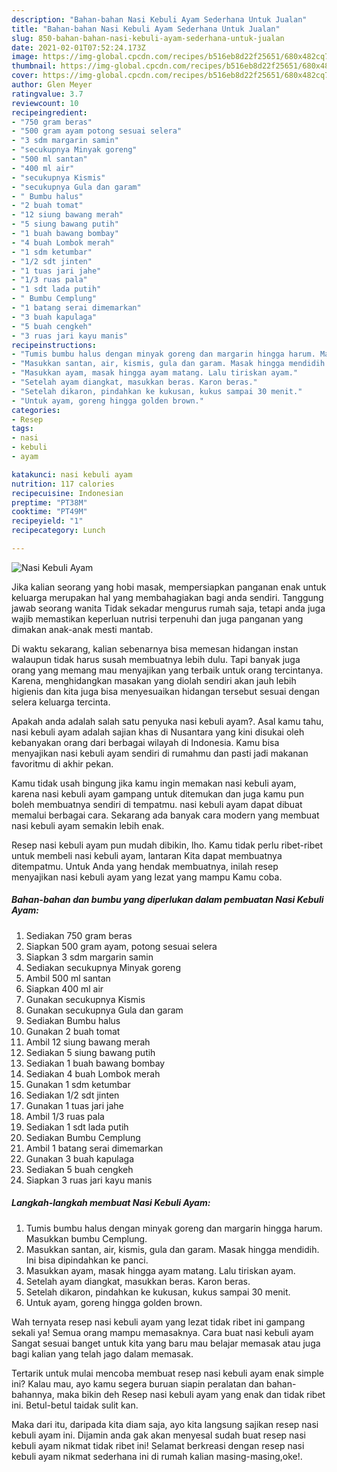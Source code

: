```yaml
---
description: "Bahan-bahan Nasi Kebuli Ayam Sederhana Untuk Jualan"
title: "Bahan-bahan Nasi Kebuli Ayam Sederhana Untuk Jualan"
slug: 850-bahan-bahan-nasi-kebuli-ayam-sederhana-untuk-jualan
date: 2021-02-01T07:52:24.173Z
image: https://img-global.cpcdn.com/recipes/b516eb8d22f25651/680x482cq70/nasi-kebuli-ayam-foto-resep-utama.jpg
thumbnail: https://img-global.cpcdn.com/recipes/b516eb8d22f25651/680x482cq70/nasi-kebuli-ayam-foto-resep-utama.jpg
cover: https://img-global.cpcdn.com/recipes/b516eb8d22f25651/680x482cq70/nasi-kebuli-ayam-foto-resep-utama.jpg
author: Glen Meyer
ratingvalue: 3.7
reviewcount: 10
recipeingredient:
- "750 gram beras"
- "500 gram ayam potong sesuai selera"
- "3 sdm margarin samin"
- "secukupnya Minyak goreng"
- "500 ml santan"
- "400 ml air"
- "secukupnya Kismis"
- "secukupnya Gula dan garam"
- " Bumbu halus"
- "2 buah tomat"
- "12 siung bawang merah"
- "5 siung bawang putih"
- "1 buah bawang bombay"
- "4 buah Lombok merah"
- "1 sdm ketumbar"
- "1/2 sdt jinten"
- "1 tuas jari jahe"
- "1/3 ruas pala"
- "1 sdt lada putih"
- " Bumbu Cemplung"
- "1 batang serai dimemarkan"
- "3 buah kapulaga"
- "5 buah cengkeh"
- "3 ruas jari kayu manis"
recipeinstructions:
- "Tumis bumbu halus dengan minyak goreng dan margarin hingga harum. Masukkan bumbu Cemplung."
- "Masukkan santan, air, kismis, gula dan garam. Masak hingga mendidih. Ini bisa dipindahkan ke panci."
- "Masukkan ayam, masak hingga ayam matang. Lalu tiriskan ayam."
- "Setelah ayam diangkat, masukkan beras. Karon beras."
- "Setelah dikaron, pindahkan ke kukusan, kukus sampai 30 menit."
- "Untuk ayam, goreng hingga golden brown."
categories:
- Resep
tags:
- nasi
- kebuli
- ayam

katakunci: nasi kebuli ayam 
nutrition: 117 calories
recipecuisine: Indonesian
preptime: "PT38M"
cooktime: "PT49M"
recipeyield: "1"
recipecategory: Lunch

---
```



![Nasi Kebuli Ayam](https://img-global.cpcdn.com/recipes/b516eb8d22f25651/680x482cq70/nasi-kebuli-ayam-foto-resep-utama.jpg)

Jika kalian seorang yang hobi masak, mempersiapkan panganan enak untuk keluarga merupakan hal yang membahagiakan bagi anda sendiri. Tanggung jawab seorang  wanita Tidak sekadar mengurus rumah saja, tetapi anda juga wajib memastikan keperluan nutrisi terpenuhi dan juga panganan yang dimakan anak-anak mesti mantab.

Di waktu  sekarang, kalian sebenarnya bisa memesan hidangan instan walaupun tidak harus susah membuatnya lebih dulu. Tapi banyak juga orang yang memang mau menyajikan yang terbaik untuk orang tercintanya. Karena, menghidangkan masakan yang diolah sendiri akan jauh lebih higienis dan kita juga bisa menyesuaikan hidangan tersebut sesuai dengan selera keluarga tercinta. 



Apakah anda adalah salah satu penyuka nasi kebuli ayam?. Asal kamu tahu, nasi kebuli ayam adalah sajian khas di Nusantara yang kini disukai oleh kebanyakan orang dari berbagai wilayah di Indonesia. Kamu bisa menyajikan nasi kebuli ayam sendiri di rumahmu dan pasti jadi makanan favoritmu di akhir pekan.

Kamu tidak usah bingung jika kamu ingin memakan nasi kebuli ayam, karena nasi kebuli ayam gampang untuk ditemukan dan juga kamu pun boleh membuatnya sendiri di tempatmu. nasi kebuli ayam dapat dibuat memalui berbagai cara. Sekarang ada banyak cara modern yang membuat nasi kebuli ayam semakin lebih enak.

Resep nasi kebuli ayam pun mudah dibikin, lho. Kamu tidak perlu ribet-ribet untuk membeli nasi kebuli ayam, lantaran Kita dapat membuatnya ditempatmu. Untuk Anda yang hendak membuatnya, inilah resep menyajikan nasi kebuli ayam yang lezat yang mampu Kamu coba.

<!--inarticleads1-->

##### Bahan-bahan dan bumbu yang diperlukan dalam pembuatan Nasi Kebuli Ayam:

1. Sediakan 750 gram beras
1. Siapkan 500 gram ayam, potong sesuai selera
1. Siapkan 3 sdm margarin samin
1. Sediakan secukupnya Minyak goreng
1. Ambil 500 ml santan
1. Siapkan 400 ml air
1. Gunakan secukupnya Kismis
1. Gunakan secukupnya Gula dan garam
1. Sediakan  Bumbu halus
1. Gunakan 2 buah tomat
1. Ambil 12 siung bawang merah
1. Sediakan 5 siung bawang putih
1. Sediakan 1 buah bawang bombay
1. Sediakan 4 buah Lombok merah
1. Gunakan 1 sdm ketumbar
1. Sediakan 1/2 sdt jinten
1. Gunakan 1 tuas jari jahe
1. Ambil 1/3 ruas pala
1. Sediakan 1 sdt lada putih
1. Sediakan  Bumbu Cemplung
1. Ambil 1 batang serai dimemarkan
1. Gunakan 3 buah kapulaga
1. Sediakan 5 buah cengkeh
1. Siapkan 3 ruas jari kayu manis




<!--inarticleads2-->

##### Langkah-langkah membuat Nasi Kebuli Ayam:

1. Tumis bumbu halus dengan minyak goreng dan margarin hingga harum. Masukkan bumbu Cemplung.
1. Masukkan santan, air, kismis, gula dan garam. Masak hingga mendidih. Ini bisa dipindahkan ke panci.
1. Masukkan ayam, masak hingga ayam matang. Lalu tiriskan ayam.
1. Setelah ayam diangkat, masukkan beras. Karon beras.
1. Setelah dikaron, pindahkan ke kukusan, kukus sampai 30 menit.
1. Untuk ayam, goreng hingga golden brown.




Wah ternyata resep nasi kebuli ayam yang lezat tidak ribet ini gampang sekali ya! Semua orang mampu memasaknya. Cara buat nasi kebuli ayam Sangat sesuai banget untuk kita yang baru mau belajar memasak atau juga bagi kalian yang telah jago dalam memasak.

Tertarik untuk mulai mencoba membuat resep nasi kebuli ayam enak simple ini? Kalau mau, ayo kamu segera buruan siapin peralatan dan bahan-bahannya, maka bikin deh Resep nasi kebuli ayam yang enak dan tidak ribet ini. Betul-betul taidak sulit kan. 

Maka dari itu, daripada kita diam saja, ayo kita langsung sajikan resep nasi kebuli ayam ini. Dijamin anda gak akan menyesal sudah buat resep nasi kebuli ayam nikmat tidak ribet ini! Selamat berkreasi dengan resep nasi kebuli ayam nikmat sederhana ini di rumah kalian masing-masing,oke!.

